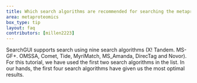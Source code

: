 ```yaml
---
title: Which search algorithms are recommended for searching the metaproteomics data?
area: metaproteomics
box_type: tip
layout: faq
contributors: [millen2223]
---
```


SearchGUI supports search using nine search algorithms (X! Tandem. MS-GF+. OMSSA, Comet, Tide, MyriMatch, MS_Amanda, DirecTag and Novor). For this tutorial, we have used the first two search algorithms in the list. In our hands, the first four search algorithms have given us the most optimal results.
